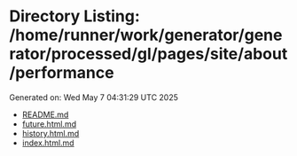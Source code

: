 # Directory Listing: /home/runner/work/generator/generator/processed/gl/pages/site/about/performance
Generated on: Wed May  7 04:31:29 UTC 2025

- [README.md](README.md)
- [future.html.md](future.html.md)
- [history.html.md](history.html.md)
- [index.html.md](index.html.md)
